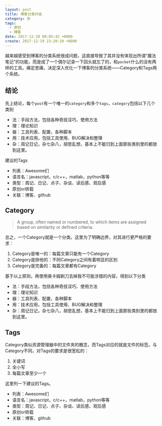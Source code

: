 ```yaml
---
layout: post
title: 博客分类升级
category: 杂
tags:
  - 原创
  - 博客
date: 2017-12-20 00:05:42 +0800
create: 2017-12-19 23:20:20 +0800
---
```


越来越感受到博客的分类系统很成问题，这直接导致了其并没有体现出所谓“魔法笔记”的功能，而是成了一个偶尔记录一下回头就忘了的，和`pocket`什么的没有两样的工具。痛定思痛，决定深入优化一下博客的分类系统——Category和Tags两个系统。

## 结论

先上结论，每个`post`有一个唯一的`category`和多个`tags`，`category`包括以下几个类别

- 法：手段方法，包括各种奇技淫巧、使用方法
- 理：理论知识
- 器：工具列表、配置，各种脚本
- 用：技术应用，包括工具使用、BUG解决和整理
- 杂：周记日记，杂七杂八，胡思乱想，基本上不能归到上面那些类别里的都放到这里。

建议的Tags

- 列表：Awesome们
- 语言名：javascript，c/c++，matlab，python等等
- 类型：周记、日记、点子、杂谈、读后感、观后感
- 原创or转载
- 关联：博客、github

## Category

> A group, often named or numbered, to which items are assigned based on similarity or defined criteria. 

总之，一个Category就是一个分类。这里为了明确边界，对其进行更严格的要求：

1. Category是唯一的：每篇文章只能有一个Category
2. Category是排他的：不同Category之间有着明显的区别
3. Category是完备的：每篇文章都有Category

基于以上原则，再使用奥卡姆剃刀去掉我不可能涉猎的内容，得到以下分类

- 法：手段方法，包括各种奇技淫巧、使用方法
- 理：理论知识
- 器：工具列表、配置，各种脚本
- 用：技术应用，包括工具使用、BUG解决和整理
- 杂：周记日记，杂七杂八，胡思乱想，基本上不能归到上面那些类别里的都放到这里。

## Tags

Category类似资源管理器中的文件夹的概念，而Tags对应的就是文件的标签。与Category不同，对Tags的要求是很宽松的：

1. 关键词
2. 全小写
3. 每篇文章至少一个

这里列一下建议的Tags。

- 列表：Awesome们
- 语言名：javascript，c/c++，matlab，python等等
- 类型：周记、日记、点子、杂谈、读后感、观后感
- 原创or转载
- 关联：博客、github